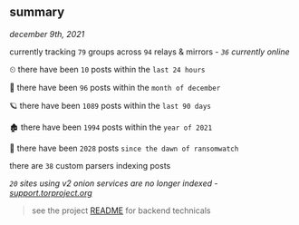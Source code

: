 
## summary
_december 9th, 2021_

currently tracking `79` groups across `94` relays & mirrors - _`36` currently online_

⏲ there have been `10` posts within the `last 24 hours`

🦈 there have been `96` posts within the `month of december`

🪐 there have been `1089` posts within the `last 90 days`

🏚 there have been `1994` posts within the `year of 2021`

🦕 there have been `2028` posts `since the dawn of ransomwatch`

there are `38` custom parsers indexing posts

_`20` sites using v2 onion services are no longer indexed - [support.torproject.org](https://support.torproject.org/onionservices/v2-deprecation/)_

> see the project [README](https://github.com/thetanz/ransomwatch#ransomwatch--) for backend technicals

